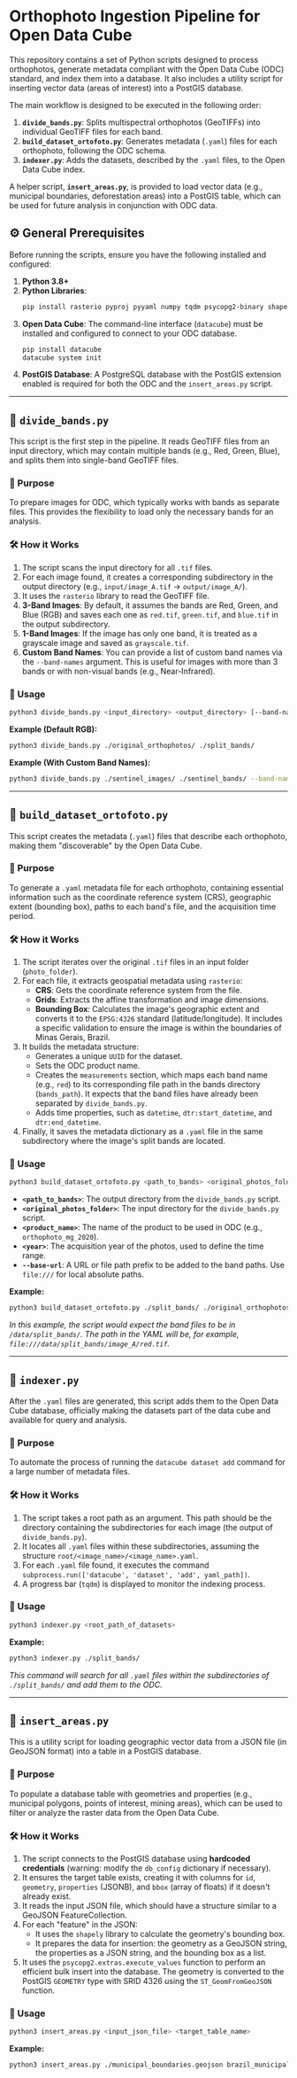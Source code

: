 # Orthophoto Ingestion Pipeline for Open Data Cube

This repository contains a set of Python scripts designed to process orthophotos, generate metadata compliant with the Open Data Cube (ODC) standard, and index them into a database. It also includes a utility script for inserting vector data (areas of interest) into a PostGIS database.

The main workflow is designed to be executed in the following order:
1.  **`divide_bands.py`**: Splits multispectral orthophotos (GeoTIFFs) into individual GeoTIFF files for each band.
2.  **`build_dataset_ortofoto.py`**: Generates metadata (`.yaml`) files for each orthophoto, following the ODC schema.
3.  **`indexer.py`**: Adds the datasets, described by the `.yaml` files, to the Open Data Cube index.

A helper script, **`insert_areas.py`**, is provided to load vector data (e.g., municipal boundaries, deforestation areas) into a PostGIS table, which can be used for future analysis in conjunction with ODC data.

## ⚙️ General Prerequisites

Before running the scripts, ensure you have the following installed and configured:

1.  **Python 3.8+**
2.  **Python Libraries**:
    ```bash
    pip install rasterio pyproj pyyaml numpy tqdm psycopg2-binary shapely
    ```
3.  **Open Data Cube**: The command-line interface (`datacube`) must be installed and configured to connect to your ODC database.
    ```bash
    pip install datacube
    datacube system init
    ```
4.  **PostGIS Database**: A PostgreSQL database with the PostGIS extension enabled is required for both the ODC and the `insert_areas.py` script.

---

## 📜 `divide_bands.py`

This script is the first step in the pipeline. It reads GeoTIFF files from an input directory, which may contain multiple bands (e.g., Red, Green, Blue), and splits them into single-band GeoTIFF files.

### 🎯 Purpose
To prepare images for ODC, which typically works with bands as separate files. This provides the flexibility to load only the necessary bands for an analysis.

### 🛠️ How it Works
1.  The script scans the input directory for all `.tif` files.
2.  For each image found, it creates a corresponding subdirectory in the output directory (e.g., `input/image_A.tif` -> `output/image_A/`).
3.  It uses the `rasterio` library to read the GeoTIFF file.
4.  **3-Band Images**: By default, it assumes the bands are Red, Green, and Blue (RGB) and saves each one as `red.tif`, `green.tif`, and `blue.tif` in the output subdirectory.
5.  **1-Band Images**: If the image has only one band, it is treated as a grayscale image and saved as `grayscale.tif`.
6.  **Custom Band Names**: You can provide a list of custom band names via the `--band-names` argument. This is useful for images with more than 3 bands or with non-visual bands (e.g., Near-Infrared).

### 🚀 Usage

```bash
python3 divide_bands.py <input_directory> <output_directory> [--band-names NAME1 NAME2 ...]
```

**Example (Default RGB):**
```bash
python3 divide_bands.py ./original_orthophotos/ ./split_bands/
```

**Example (With Custom Band Names):**
```bash
python3 divide_bands.py ./sentinel_images/ ./sentinel_bands/ --band-names coastal aerosol blue green red
```

---

## 📜 `build_dataset_ortofoto.py`

This script creates the metadata (`.yaml`) files that describe each orthophoto, making them "discoverable" by the Open Data Cube.

### 🎯 Purpose
To generate a `.yaml` metadata file for each orthophoto, containing essential information such as the coordinate reference system (CRS), geographic extent (bounding box), paths to each band's file, and the acquisition time period.

### 🛠️ How it Works
1.  The script iterates over the original `.tif` files in an input folder (`photo_folder`).
2.  For each file, it extracts geospatial metadata using `rasterio`:
    * **CRS**: Gets the coordinate reference system from the file.
    * **Grids**: Extracts the affine transformation and image dimensions.
    * **Bounding Box**: Calculates the image's geographic extent and converts it to the `EPSG:4326` standard (latitude/longitude). It includes a specific validation to ensure the image is within the boundaries of Minas Gerais, Brazil.
3.  It builds the metadata structure:
    * Generates a unique `UUID` for the dataset.
    * Sets the ODC product name.
    * Creates the `measurements` section, which maps each band name (e.g., `red`) to its corresponding file path in the bands directory (`bands_path`). It expects that the band files have already been separated by `divide_bands.py`.
    * Adds time properties, such as `datetime`, `dtr:start_datetime`, and `dtr:end_datetime`.
4.  Finally, it saves the metadata dictionary as a `.yaml` file in the same subdirectory where the image's split bands are located.

### 🚀 Usage

```bash
python3 build_dataset_ortofoto.py <path_to_bands> <original_photos_folder> <product_name> <year> --base-url <base_url_for_files> [--band-names NAME1 NAME2 ...]
```

* **`<path_to_bands>`**: The output directory from the `divide_bands.py` script.
* **`<original_photos_folder>`**: The input directory for the `divide_bands.py` script.
* **`<product_name>`**: The name of the product to be used in ODC (e.g., `orthophoto_mg_2020`).
* **`<year>`**: The acquisition year of the photos, used to define the time range.
* **`--base-url`**: A URL or file path prefix to be added to the band paths. Use `file:///` for local absolute paths.

**Example:**
```bash
python3 build_dataset_ortofoto.py ./split_bands/ ./original_orthophotos/ orthophoto_mg_2020 2020 --base-url file:///data/
```
*In this example, the script would expect the band files to be in `/data/split_bands/`. The path in the YAML will be, for example, `file:///data/split_bands/image_A/red.tif`.*

---

## 📜 `indexer.py`

After the `.yaml` files are generated, this script adds them to the Open Data Cube database, officially making the datasets part of the data cube and available for query and analysis.

### 🎯 Purpose
To automate the process of running the `datacube dataset add` command for a large number of metadata files.

### 🛠️ How it Works
1.  The script takes a root path as an argument. This path should be the directory containing the subdirectories for each image (the output of `divide_bands.py`).
2.  It locates all `.yaml` files within these subdirectories, assuming the structure `root/<image_name>/<image_name>.yaml`.
3.  For each `.yaml` file found, it executes the command `subprocess.run(['datacube', 'dataset', 'add', yaml_path])`.
4.  A progress bar (`tqdm`) is displayed to monitor the indexing process.

### 🚀 Usage

```bash
python3 indexer.py <root_path_of_datasets>
```

**Example:**
```bash
python3 indexer.py ./split_bands/
```
*This command will search for all `.yaml` files within the subdirectories of `./split_bands/` and add them to the ODC.*

---

## 📜 `insert_areas.py`

This is a utility script for loading geographic vector data from a JSON file (in GeoJSON format) into a table in a PostGIS database.

### 🎯 Purpose
To populate a database table with geometries and properties (e.g., municipal polygons, points of interest, mining areas), which can be used to filter or analyze the raster data from the Open Data Cube.

### 🛠️ How it Works
1.  The script connects to the PostGIS database using **hardcoded credentials** (warning: modify the `db_config` dictionary if necessary).
2.  It ensures the target table exists, creating it with columns for `id`, `geometry`, `properties` (JSONB), and `bbox` (array of floats) if it doesn't already exist.
3.  It reads the input JSON file, which should have a structure similar to a GeoJSON FeatureCollection.
4.  For each "feature" in the JSON:
    * It uses the `shapely` library to calculate the geometry's bounding box.
    * It prepares the data for insertion: the geometry as a GeoJSON string, the properties as a JSON string, and the bounding box as a list.
5.  It uses the `psycopg2.extras.execute_values` function to perform an efficient bulk insert into the database. The geometry is converted to the PostGIS `GEOMETRY` type with SRID 4326 using the `ST_GeomFromGeoJSON` function.

### 🚀 Usage

```bash
python3 insert_areas.py <input_json_file> <target_table_name>
```

**Example:**
```bash
python3 insert_areas.py ./municipal_boundaries.geojson brazil_municipalities
```